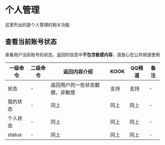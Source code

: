 # 个人管理

这里列出的是个人管理的相关功能

## 查看当前账号状态

查看用户当前账号的状态。返回的信息中**不包含敏感内容**，请放心在公共频道使用

| 一级命令   | 二级命令 | 返回内容介绍          | KOOK | QQ频道 | 备注 |
|--------|------|-----------------|------|------|----|
| 状态     | -    | 返回用户的一些状态数据，非敏感 | 支持   | 支持   | -  |
| 我的状态   | -    | 同上              | 同上   | 同上   | -  |
| 个人状态   | -    | 同上              | 同上   | 同上   | -  |
| status | -    | 同上              | 同上   | 同上   | -  |


